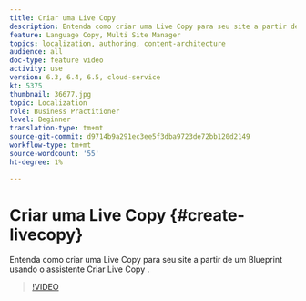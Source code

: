 ```yaml
---
title: Criar uma Live Copy
description: Entenda como criar uma Live Copy para seu site a partir de um Blueprint usando o assistente Criar Live Copy .
feature: Language Copy, Multi Site Manager
topics: localization, authoring, content-architecture
audience: all
doc-type: feature video
activity: use
version: 6.3, 6.4, 6.5, cloud-service
kt: 5375
thumbnail: 36677.jpg
topic: Localization
role: Business Practitioner
level: Beginner
translation-type: tm+mt
source-git-commit: d9714b9a291ec3ee5f3dba9723de72bb120d2149
workflow-type: tm+mt
source-wordcount: '55'
ht-degree: 1%

---
```



# Criar uma Live Copy {#create-livecopy}

Entenda como criar uma Live Copy para seu site a partir de um Blueprint usando o assistente Criar Live Copy .

>[!VIDEO](https://video.tv.adobe.com/v/36677?quality=12&learn=on)

